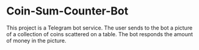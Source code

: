 # Coin-Sum-Counter-Bot
This project is a Telegram bot service. The user sends to the bot a picture of a collection of coins scattered on a table. The bot responds the amount of money in the picture.
